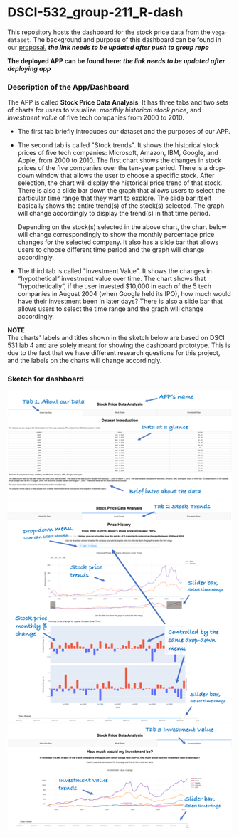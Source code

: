 # DSCI-532_group-211_R-dash

This repository hosts the dashboard for the stock price data from the `vega-dataset`. The background and purpose of this dashboard can be found in our [proposal.]() ***the link needs to be updated after push to group repo***

**The deployed APP can be found here:**   ***the link needs to be updated after deploying app***

### Description of the App/Dashboard

The APP is called **Stock Price Data Analysis**. It has three tabs and two sets of charts for users to visualize: *monthly historical stock price*, and *investment value* of five tech companies from 2000 to 2010.

- The first tab briefly introduces our dataset and the purposes of our APP. 

- The second tab is called "Stock trends". It shows the historical stock prices of five tech companies: Microsoft, Amazon, IBM, Google, and Apple, from 2000 to 2010. The first chart shows the changes in stock prices of the five companies over the ten-year period. There is a drop-down window that allows the user to choose a specific stock. After selection, the chart will display the historical price trend of that stock. There is also a slide bar down the graph that allows users to select the particular time range that they want to explore. The slide bar itself basically shows the entire trend(s) of the stock(s) selected. The graph will change accordingly to display the trend(s) in that time period. 

    Depending on the stock(s) selected in the above chart, the chart below will change correspondingly to show the monthly    percentage price changes for the selected company. It also has a slide bar that allows users to choose different time period and the graph will change accordingly.

- The third tab is called "Investment Value". It shows the changes in “hypothetical” investment value over time. The chart shows that “hypothetically”, if the user invested $10,000 in each of the 5 tech companies in August 2004 (when Google held its IPO), how much would have their investment been in later days? There is also a slide bar that allows users to select the time range and the graph will change accordingly.

**NOTE**   
The charts' labels and titles shown in the sketch below are based on DSCI 531 lab 4 and are solely meant for showing the dashboard prototype. This is due to the fact that we have different research questions for this project, and the labels on the  charts will change accordingly.

### Sketch for dashboard 

![tab1](img/tab1-s.png)
![tab2](img/tab2.png)
![tab3](img/tab3-s.png)

